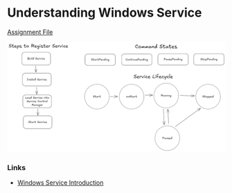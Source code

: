 # Understanding Windows Service

[Assignment File](./Assignment.md)

![](./res/Service%20Diagram.excalidraw.png)

### Links

- [Windows Service Introduction](https://learn.microsoft.com/en-us/dotnet/framework/windows-services/)
